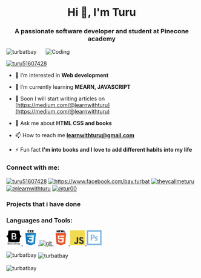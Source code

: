 <h1 align="center">Hi 👋, I'm Turu</h1>
<h3 align="center">A passionate software developer and student at Pinecone academy</h3>
<img align="right" alt="Coding" width="400" src="https://camo.githubusercontent.com/5ddf73ad3a205111cf8c686f687fc216c2946a75005718c8da5b837ad9de78c9/68747470733a2f2f7468756d62732e6766796361742e636f6d2f4576696c4e657874446576696c666973682d736d616c6c2e676966">

<p align="left"> <img src="https://komarev.com/ghpvc/?username=turbatbay&label=Profile%20views&color=0e75b6&style=flat" alt="turbatbay" /> </p>

<p align="left"> <a href="https://twitter.com/turu51607428" target="blank"><img src="https://img.shields.io/twitter/follow/turu51607428?logo=twitter&style=for-the-badge" alt="turu51607428" /></a> </p>

- 🔭 I’m interested in **Web development**

- 🌱 I’m currently learning **MEARN, JAVASCRIPT**

- 📝 Soon I will start writing articles on [https://medium.com/@learnwithturu](https://medium.com/@learnwithturu)

- 💬 Ask me about **HTML CSS and books**

- 📫 How to reach me **learnwithturu@gmail.com**

- ⚡ Fun fact **I'm into books and I love to add different habits into my life**

<h3 align="left">Connect with me:</h3>
<p align="left">
<a href="https://twitter.com/turu51607428" target="blank"><img align="center" src="https://raw.githubusercontent.com/rahuldkjain/github-profile-readme-generator/master/src/images/icons/Social/twitter.svg" alt="turu51607428" height="30" width="40" /></a>
<a href="https://fb.com/https://www.facebook.com/bay.turbat" target="blank"><img align="center" src="https://raw.githubusercontent.com/rahuldkjain/github-profile-readme-generator/master/src/images/icons/Social/facebook.svg" alt="https://www.facebook.com/bay.turbat" height="30" width="40" /></a>
<a href="https://instagram.com/theycallmeturu" target="blank"><img align="center" src="https://raw.githubusercontent.com/rahuldkjain/github-profile-readme-generator/master/src/images/icons/Social/instagram.svg" alt="theycallmeturu" height="30" width="40" /></a>
<a href="https://medium.com/@learnwithturu" target="blank"><img align="center" src="https://raw.githubusercontent.com/rahuldkjain/github-profile-readme-generator/master/src/images/icons/Social/medium.svg" alt="@learnwithturu" height="30" width="40" /></a>
<a href="https://www.leetcode.com/@tur00" target="blank"><img align="center" src="https://raw.githubusercontent.com/rahuldkjain/github-profile-readme-generator/master/src/images/icons/Social/leet-code.svg" alt="@tur00" height="30" width="40" /></a>
</p>
<h3> Projects that i have done</h3>

<h3 align="left">Languages and Tools:</h3>
<p align="left"> <a href="https://getbootstrap.com" target="_blank" rel="noreferrer"> <img src="https://raw.githubusercontent.com/devicons/devicon/master/icons/bootstrap/bootstrap-plain-wordmark.svg" alt="bootstrap" width="40" height="40"/> </a> <a href="https://www.w3schools.com/css/" target="_blank" rel="noreferrer"> <img src="https://raw.githubusercontent.com/devicons/devicon/master/icons/css3/css3-original-wordmark.svg" alt="css3" width="40" height="40"/> </a> <a href="https://git-scm.com/" target="_blank" rel="noreferrer"> <img src="https://www.vectorlogo.zone/logos/git-scm/git-scm-icon.svg" alt="git" width="40" height="40"/> </a> <a href="https://www.w3.org/html/" target="_blank" rel="noreferrer"> <img src="https://raw.githubusercontent.com/devicons/devicon/master/icons/html5/html5-original-wordmark.svg" alt="html5" width="40" height="40"/> </a> <a href="https://developer.mozilla.org/en-US/docs/Web/JavaScript" target="_blank" rel="noreferrer"> <img src="https://raw.githubusercontent.com/devicons/devicon/master/icons/javascript/javascript-original.svg" alt="javascript" width="40" height="40"/> </a> <a href="https://www.photoshop.com/en" target="_blank" rel="noreferrer"> <img src="https://raw.githubusercontent.com/devicons/devicon/master/icons/photoshop/photoshop-line.svg" alt="photoshop" width="40" height="40"/> </a> </p>

<p><img align="left" src="https://github-readme-stats.vercel.app/api/top-langs?username=turbatbay&show_icons=true&locale=en&layout=compact" alt="turbatbay" /></p>

<p>&nbsp;<img align="center" src="https://github-readme-stats.vercel.app/api?username=turbatbay&show_icons=true&locale=en" alt="turbatbay" /></p>

<p><img align="center" src="https://github-readme-streak-stats.herokuapp.com/?user=turbatbay&" alt="turbatbay" /></p>
